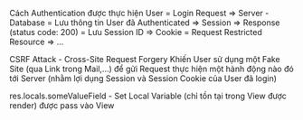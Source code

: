 Cách Authentication được thực hiện
User = Login Request => Server - Database = Lưu thông tin User đã Authenticated => Session => Response (status code: 200) = Lưu Session ID => Cookie = Request Restricted Resource => ...

CSRF Attack - Cross-Site Request Forgery
Khiến User sử dụng một Fake Site (qua Link trong Mail,...) để gửi Request thực hiện một hành động nào đó tới Server (nhằm lợi dụng Session và Session Cookie của User đã login)

res.locals.someValueField - Set Local Variable (chỉ tồn tại trong View được render) được pass vào View
